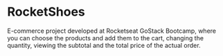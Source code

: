 # RocketShoes
 E-commerce project developed at Rocketseat GoStack Bootcamp, where you can choose the products and add them to the cart, changing the quantity, viewing the subtotal and the total price of the actual order.
